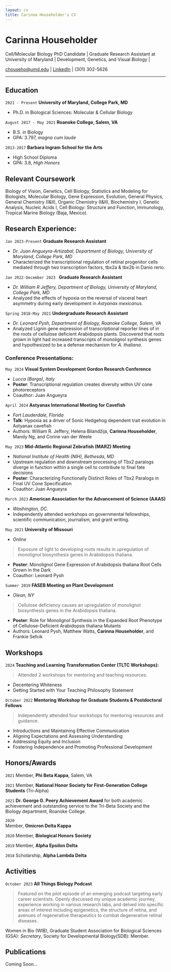 ```yaml
---
layout: cv
title: Carinna Householder's CV
---
```

# Carinna Householder
Cell/Molecular Biology PhD Candidate | Graduate Research Assistant at University of Maryland | Development, Genetics, and Visual Biology |

<div id="webaddress">
<a href="chouseho@umd.edu">chouseho@umd.edu</a>
| <a href="https://www.linkedin.com/in/carinna-householder/">LinkedIn</a>
| (301) 302-5626 
</div>

--- 


## Education

`2021 - Present`
__University of Maryland, College Park, MD__
- Ph.D. in Biological Sciences: Molecular & Cellular Biology

`August 2017 - May 2021`
__Roanoke College, Salem, VA__
- B.S. in Biology 
- GPA: 3.797, *magna cum laude*

`2013-2017`
__Barbara Ingram School for the Arts__
- High School Diploma 
- GPA: 3.8, *High Honors*

## Relevant Coursework

Biology of Vision, Genetics, Cell Biology, Statistics and Modeling for Biologists, Molecular Biology, Gene Expression, Evolution, General Physics, General Chemistry (I&II), Organic Chemistry (I&II), Biochemistry I, Genetic Analysis, Nucleic Acids I, Cell Biology: Structure and Function, Immunology, Tropical Marine Biology (Baja, Mexico). 

## Research Experience: 

`Jan 2023-Present`
__Graduate Research Assistant__
 - *Dr. Juan Angueyra-Artizabal, Department of Biology, University of Maryland, College Park, MD*
- Characterized the transcriptional regulation of retinal progenitor cells mediated through two transcription factors, tbx2a & tbx2b in Danio rerio. 

`Jan 2022-December 2023 `
__Graduate Research Assistant__
- *Dr. William R Jeffery, Department of Biology, University of Maryland, College Park, MD*
- Analyzed the effects of hypoxia on the reversal of visceral heart asymmetry during early development in *Astyanax mexicanus*. 



`Spring 2018-May 2021`
__Undergraduate Research Assistant__
- *Dr. Leonard Pysh, Department of Biology, Roanoke College, Salem, VA*
- Analyzed Lignin gene expression of transcriptional reporter lines of in the roots of cellulose deficient Arabidopsis plants. Discovered that roots grown in light had increased transcripts of monolignol synthesis genes and hypothesized to be a defense mechanism for _A. thaliana_.

### Conference Presentations:
`May 2024`
__Visual System Development Gordon Research Conference__
- *Lucca (Barga), Italy*
- **Poster**: Transcriptional regulation creates diversity within UV cone photoreceptors   
- Coauthor: Juan Angueyra

`April 2024`
__Astyanax International Meeting for Cavefish__
- *Fort Lauderdale, Florida*
- **Talk**: Hypoxia as a driver of Sonic Hedgehog dependent trait evolution in Astyanax cavefish
- Authors: William R. Jeffery, Helena Bilandžija, **Carinna Householder**, Mandy Ng, and Corine van der Weele

`May 2023`
__Mid-Atlantic Regional Zebrafish (MARZ) Meeting__
- *National Institute of Health (NIH), Bethesda, MD*
-  Upstream regulation and downstream processing of Tbx2 paralogs diverge in function within a single cell to contribute to final fate decisions
- **Poster**: Characterizing Functionally Distinct Roles of Tbx2 Paralogs in Final UV Cone Specification
- Coauthor: Juan Angueyra 

`March 2023`
__American Association for the Advancement of Science (AAAS)__
- *Washington, DC.*
- Independently attended workshops on governmental fellowships, scientific communication, journalism, and grant writing. 

`May 2021`
__University of Missouri__
- *Online*
> Exposure of light to developing roots results in upregulation of monolignol biosynthesis genes in Arabidopsis thaliana. 
- **Poster**: Monolignol Gene Expression of Arabidopsis thaliana Root Cells Grown in the Dark
- Coauthor: Leonard Pysh

`Summer 2019`
__FASEB Meeting on Plant Development__
- *Olean, NY*
> Cellulose deficiency causes an upregulation of monolignol biosynthesis genes in the Arabidopsis thaliana. 
- **Poster**: Role for Monolignol Synthesis in the Expanded Root Phenotype of Cellulose-Deficient Arabidopsis thaliana Mutants
- Authors: Leonard Pysh, Matthew Watts, **Carinna Householder**, and Frankie Sefcik

## Workshops
`2024`
__Teaching and Learning Transformation Center (TLTC Workshops):__
> Attended 2 workshops for mentoring and teaching resources.
 - Decentering Whiteness
 - Getting Started with Your Teaching Philosophy Statement 

`October 2022`
__Mentoring Workshop for Graduate Students & Postdoctoral Fellows__
> Independently attended four workshops for mentoring resources and guidance. 
 - Introductions and Maintaining Effective Communication
 - Aligning Expectations and Assessing Understanding
 - Addressing Equity and Inclusion
- Fostering Independence and Promoting Professional Development 

## Honors/Awards

`2021`
Member, **Phi Beta Kappa**, Salem, VA

`2021`
Member, **National Honor Society for First-Generation College Students** (Tri-Alpha)

`2021`
**Dr. George G. Peery Achievement Award** for both academic achievement and outstanding service to the Tri-Beta Society and the Biology department, Roanoke College.

`2020` 	
Member, **Omicron Delta Kappa**

`2020`
Member, **Biological Honors Society**

`2019`
Member, **Alpha Epsilon Delta**

`2018`
Scholarship, **Alpha Lambda Delta**


## Activities 
`October 2023`
__All Things Biology Podcast__
> Featured on the pilot episode of an emerging podcast targeting early career scientists. Openly discussed my unique academic journey, experience working in various research labs, and delved into specific areas of interest including epigenetics, the structure of retina, and avenues of regenerative therapeutics to combat degenerative retinal diseases.

Women in Bio (WIB), Graduate Student Association for Biological Sciences (GSA): *Secretary*, Society for Developmental Biology(SDB): Member. 


## Publications
Coming Soon...




<!-- ### Footer

Last updated: May 2013 -->


